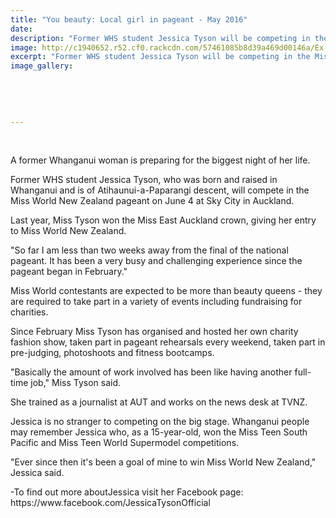 ```yaml
---
title: "You beauty: Local girl in pageant - May 2016"
date: 
description: "Former WHS student Jessica Tyson will be competing in the Miss World New Zealand pageant on June 4 at Sky City in Auckland, Wanganui Chronicle article on 26/5/16..."
image: http://c1940652.r52.cf0.rackcdn.com/57461085b8d39a469d00146a/Ex-Jessica-Tyson-competing-in-Miss-World-NZ.-Chron-26.5.16.jpg
excerpt: "Former WHS student Jessica Tyson will be competing in the Miss World New Zealand pageant on June 4 at Sky City in Auckland, Wanganui Chronicle article on 26/5/16..."
image_gallery:
    
    
    
    
    
---
```


<p>&nbsp;</p>
<p>A former Whanganui woman is preparing for the biggest night of her life.</p>
<p>Former WHS student Jessica Tyson, who was born and raised in Whanganui and is of Atihaunui-a-Paparangi descent, will compete in the Miss World New Zealand pageant on June 4 at Sky City in Auckland.</p>
<p>Last year, Miss Tyson won the Miss East Auckland crown, giving her entry to Miss World New Zealand.</p>
<p>"So far I am less than two weeks away from the final of the national pageant. It has been a very busy and challenging experience since the pageant began in February."</p>
<p>Miss World contestants are expected to be more than beauty queens - they are required to take part in a variety of events including fundraising for charities.</p>
<p>Since February Miss Tyson has organised and hosted her own charity fashion show, taken part in pageant rehearsals every weekend, taken part in pre-judging, photoshoots and fitness bootcamps.</p>
<p>"Basically the amount of work involved has been like having another full-time job," Miss Tyson said.</p>
<p>She trained as a journalist at AUT and works on the news desk at TVNZ.</p>
<p>Jessica is no stranger to competing on the big stage. Whanganui people may remember Jessica who, as a 15-year-old, won the Miss Teen South Pacific and Miss Teen World Supermodel competitions.</p>
<p>"Ever since then it's been a goal of mine to win Miss World New Zealand," Jessica said.</p>
<p>-To find out more aboutJessica visit her Facebook page: https://www.facebook.com/JessicaTysonOfficial</p>


